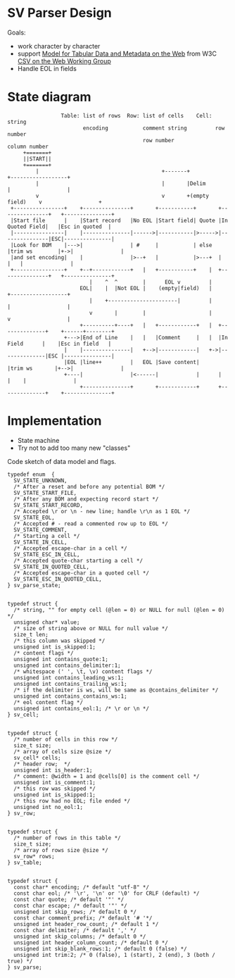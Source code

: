 SV Parser Design
================

Goals:
* work character by character
* support
  [Model for Tabular Data and Metadata on the Web](http://www.w3.org/TR/tabular-data-model/)
  from W3C [CSV on the Web Working Group](http://www.w3.org/2013/csvw/wiki/Main_Page)
* Handle EOL in fields


State diagram
=============


                     Table: list of rows  Row: list of cells    Cell: string
                            encoding           comment string         row number
                                               row number             column number
         +=======+
         ||START||
         +=======+
             |                                       +-------+                 +------------------+
             |                                       |       |Delim            |                  |
             v                                       v       +(empty field)    v                  +
     +----------------+    +---------------+       +-----------+       +---------------+   +---------------+
     |Start file      |    |Start record   |No EOL |Start field| Quote |In Quoted Field|   |Esc in quoted  |
     |----------------|    |---------------|------>|-----------|>----->|---------------|ESC|---------------|
     |Look for BOM    |--->|               | #     |           | else  |trim ws        |+->|               |
     |and set encoding|    |               |>--+   |           |>---+  |               |   |               |
     +----------------+    +--+------------+   |   +-----------+    |  +---------------+   +---------------+
                              |    ^  ^        |      EOL v         |
                           EOL|    |  |Not EOL |    (empty|field)   |          +------------------+
                              |    +----------------------|         |          |                  |
                              v       |        |                    |          v                  |
                           +----------+----+   |   +------------+   |  +--------------+    +------+--------+
                      +--->|End of Line    |   |   |Comment     |   |  |In Field      |    |Esc in field   |
                      |    |---------------|   +-->|------------|   +->|--------------|ESC |---------------|
                      |EOL |line++         |   EOL |Save content|      |trim ws       |+-->|               |
                      +----|               |<------|            |      |              |    |               |
                           +---------------+       +------------+      +--------------+    +---------------+


Implementation
==============

* State machine
* Try not to add too many new "classes"

Code sketch of data model and flags.

    typedef enum  {
      SV_STATE_UNKNOWN,
      /* After a reset and before any potential BOM */
      SV_STATE_START_FILE,
      /* After any BOM and expecting record start */
      SV_STATE_START_RECORD,
      /* Accepted \r or \n - new line; handle \r\n as 1 EOL */
      SV_STATE_EOL,
      /* Accepted # - read a commented row up to EOL */
      SV_STATE_COMMENT,
      /* Starting a cell */
      SV_STATE_IN_CELL,
      /* Accepted escape-char in a cell */
      SV_STATE_ESC_IN_CELL,
      /* Accepted quote-char starting a cell */
      SV_STATE_IN_QUOTED_CELL,
      /* Accepted escape-char in a quoted cell */
      SV_STATE_ESC_IN_QUOTED_CELL,
    } sv_parse_state;
    
    
    typedef struct {
      /* string, "" for empty cell (@len = 0) or NULL for null (@len = 0) */
      unsigned char* value;
      /* size of string above or NULL for null value */
      size_t len;
      /* this column was skipped */
      unsigned int is_skipped:1;
      /* content flags */
      unsigned int contains_quote:1;
      unsigned int contains_delimiter:1;
      /* whitespace (' ', \t, \v) content flags */
      unsigned int contains_leading_ws:1;
      unsigned int contains_trailing_ws:1;
      /* if the delimiter is ws, will be same as @contains_delimiter */
      unsigned int contains_contains_ws:1;
      /* eol content flag */
      unsigned int contains_eol:1; /* \r or \n */
    } sv_cell;
    
    
    typedef struct {
      /* number of cells in this row */
      size_t size;
      /* array of cells size @size */
      sv_cell* cells;
      /* header row;  */
      unsigned int is_header:1;
      /* comment: @width = 1 and @cells[0] is the comment cell */
      unsigned int is_comment:1;
      /* this row was skipped */
      unsigned int is_skipped:1;
      /* this row had no EOL; file ended */
      unsigned int no_eol:1;
    } sv_row;
    
    
    typedef struct {
      /* number of rows in this table */
      size_t size;
      /* array of rows size @size */
      sv_row* rows;
    } sv_table;
    
    
    typedef struct {
      const char* encoding; /* default "utf-8" */
      const char eol; /* '\r', '\n' or '\0' for CRLF (default) */
      const char quote; /* default '"' */
      const char escape; /* default '"' */
      unsigned int skip_rows; /* default 0 */
      const char comment_prefix; /* default '# '*/
      unsigned int header_row_count; /* default 1 */
      const char delimiter; /* default ',' */
      unsigned int skip_columns; /* default 0 */
      unsigned int header_column_count; /* default 0 */
      unsigned int skip_blank_rows:1; /* default 0 (false) */
      unsigned int trim:2; /* 0 (false), 1 (start), 2 (end), 3 (both / true) */
    } sv_parse;
